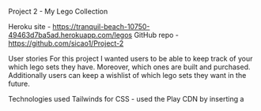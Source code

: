 Project 2 - My Lego Collection

Heroku site - https://tranquil-beach-10750-49463d7ba5ad.herokuapp.com/legos
GitHub repo - https://github.com/sicao1/Project-2

User stories
For this project I wanted users to be able to keep track of your which lego sets they have. Moreover, which ones are built and purchased. Additionally users can keep a wishlist of which lego sets they want in the future.

Technologies used
Tailwinds for CSS - used the Play CDN by inserting a <script> into the head of the views ejs pages. Was able to customize CSS themes.

Ionicons - used a <script> near the end of the closing </body> tag. Icons were used for the checkmarks; as well as, the social media icons in the footer of the page.

Google Fonts - font used is Mooli \*\* problem is that it only comes in one type, no diversity so bolding was not an option.

EJS, Express, Mongoose, Mongodb Altas were used to build the functionality of the application.

Server.js - requires express, method-override, env.PORT and middleware
Controllers: legos.js - houses all the routes with all 7 RESTful routes and full CRUD.
Models: legos.js - creates a schema for the dataset and is exported
Public/CSS - static files were created, but not used as I went to tailwinds instead.
Views:
Index - Home page displays all lego sets with options to delete, edit, add and view wishlist from here.

Show - display selected lego set with full specificiations. Also able to go back to index, add new or edit here.

Edit - displays a form with information pre-filled for user to edit. This will take the user back to the show page.

New - display a form with blank spaces for user to input data.

Wishlist - display items the meet conditional that lego set is not built and purchased.

Seed.js - small sample size to initially start dataset. Contains 3 items.

Future improvement:
Index page should be able to sort through all lego sets. By theme, pieces, size etc. The ul should be able to filter whatever the user is specifically looking for.

Pathways for a href links. If user goes from Index to Edit, submitting the form on the edit page should take them back to index not show page.

Some background imgs have a white background instead of being transparent.

Overall display of info on index page for each card needs improvement for better and clearer view i.e. delete and edit button index page.
